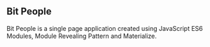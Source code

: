 ## Bit People

Bit People is a single page application created using JavaScript ES6 Modules, Module Revealing Pattern and Materialize.